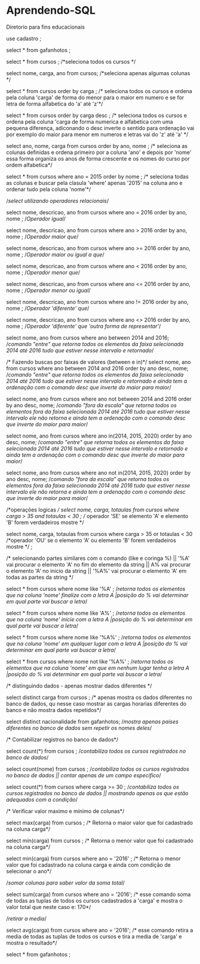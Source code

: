 # Aprendendo-SQL
Diretorio para fins educacionais

use cadastro ;

select * from gafanhotos ;

select * from cursos ; /*seleciona todos os cursos */

select nome, carga, ano from cursos; /*seleciona apenas algumas colunas */

select * from cursos order by carga ; /* seleciona todos os cursos e ordena pela coluna 'carga' de forma do menor para o maior em numero e se for letra de forma alfabetica do 'a' até 'z'*/

select * from cursos order by carga desc ; /* seleciona todos os cursos e ordena pela coluna 'carga de forma numerica e alfabetica com uma pequena diferença, adiconando o desc inverte o sentido para ordenação vai por exemplo do maior para menor em numeros e letras vai do 'z' até 'a'  */

select ano, nome, carga from cursos order by ano, nome ; /* seleciona as colunas definidas e ordena primeiro por a coluna 'ano' e depois por 'nome' essa forma organiza os anos de forma crescente e os nomes do curso por ordem alfabetica*/

select * from cursos where ano = 2015 order by nome ; /* seleciona todas as colunas e buscar pela clasula 'where' apenas '2015' na coluna ano e ordenar tudo pela coluna 'nome'*/

/*select utilizando operadores relacionais*/

select nome, descricao, ano from cursos where ano = 2016 order by ano, nome ; /*Operador igual*/

select nome, descricao, ano from cursos where ano > 2016 order by ano, nome ; /*Operador maior que*/

select nome, descricao, ano from cursos where ano >= 2016 order by ano, nome ; /*Operador maior ou igual a que*/

select nome, descricao, ano from cursos where ano < 2016 order by ano, nome ; /*Operador menor que*/

select nome, descricao, ano from cursos where ano <= 2016 order by ano, nome ; /*Operador menor ou igual*/

select nome, descricao, ano from cursos where ano != 2016 order by ano, nome ; /*Operador 'diferente' que*/

select nome, descricao, ano from cursos where ano <> 2016 order by ano, nome ; /*Operador 'diferente' que 'outra forma de representar'*/

select nome, ano from cursos where ano between 2014 and 2016; /*comando "entre" que retorna todos os elementos da faixa selecionada 2014 até 2016 tudo que estiver nesse intervalo e retornado*/

/* Fazendo buscas por faixas de valores (between e in)*/
select nome, ano from cursos where ano between 2014 and 2016 order by ano desc, nome; /*comando "entre" que retorna todos os elementos da faixa selecionada 2014 até 2016 tudo que estiver nesse intervalo e retornado  e ainda tem a ordenação com o comando desc que inverte do maior para maior*/

select nome, ano from cursos where ano not between 2014 and 2016 order by ano desc, nome;  /*comando "fora da escala" que retorna todos os elementos fora da faixa selecionada 2014 até 2016 tudo que estiver nesse intervalo ele não retorna  e ainda tem a ordenação com o comando desc que inverte do maior para maior*/

select nome, ano from cursos where ano in(2014, 2015, 2020) order by ano desc, nome; /*comando "entre" que retorna todos os elementos da faixa selecionada 2014 até 2016 tudo que estiver nesse intervalo e retornado  e ainda tem a ordenação com o comando desc que inverte do maior para maior*/

select nome, ano from cursos where ano not in(2014, 2015, 2020) order by ano desc, nome; /*comando "fora da escala" que retorna todos os elementos fora da faixa selecionada 2014 até 2016 tudo que estiver nesse intervalo ele não retorna  e ainda tem a ordenação com o comando desc que inverte do maior para maior*/

/*operações logicas */
select nome, carga, totaulas from cursos where carga > 35 and totaulas < 30 ; /* operador 'SE' se elemento 'A' e elemento 'B' forem verdadeiros mostre */

select nome, carga, totaulas from cursos where carga > 35 or totaulas < 30 /*operador 'OU' se o elemento 'A' ou elemento 'B' forem verdadeiros mostre */ ;


/* selecionando partes similares com o comando (like e coringa %) || '%A' vai procurar o elemento 'A' no fim do elemento da string || A% vai procurar o elemento 'A' no inicio da string || '%A%' vai procurar o elemento 'A' em todas as partes da string */

select * from cursos where nome like '%A' ; /*retorna todos os elementos que na coluna 'nome' finalize com a letra A |posição do % vai determinar em qual parte vai buscar a letra*/

select * from cursos where nome like 'A%' ; /*retorna todos os elementos que na coluna 'nome' inicie com a letra A |posição do % vai determinar em qual parte vai buscar a letra*/

select * from cursos where nome like '%A%' ; /*retorna todos os elementos que na coluna 'nome' em qualquer lugar com a letra A |posição do % vai determinar em qual parte vai buscar a letra*/

select * from cursos where nome not like '%A%' ; /*retorna todos os elementos que na coluna 'nome' em que em nenhum lugar tenha a letra A |posição do % vai determinar em qual parte vai buscar a letra*/

/* distinguindo dados - apenas mostrar dados diferentes */

select distinct carga from cursos ; /* apenas mostra os dados diferentes no banco de dados, qu nesse caso mostrar as cargas horarias diferentes do banco e não mostra dados repetidos*/

select distinct nacionalidade from gafanhotos; /*mostra apenas paises diferentes no banco de dados sem repetir os nomes deles*/

/* Contabilizar registros no banco de dados*/

select count(*) from cursos ; /*contabiliza todos os cursos registrados no banco de dados*/

select count(nome) from cursos ; /*contabiliza todos os cursos registrados no banco de dados || contar apenas de um campo especifico*/

select count(*) from cursos where carga >= 30 ; /*contabiliza todos os cursos registrados no banco de dados || mostrando apenas os que estão adequados com a condição*/

/* Verificar valor maximo e minimo de colunas*/

select max(carga) from cursos ; /* Retorna o maior valor que foi cadastrado na coluna carga*/

select min(carga) from cursos ; /* Retorna o menor valor que foi cadastrado na coluna carga*/

select min(carga) from cursos where ano = '2016' ; /* Retorna o menor valor que foi cadastrado na coluna carga e ainda com condição de selecionar o ano*/

/*somar colunas para saber valor da soma total*/

select sum(carga) from cursos where ano = '2016'; /* esse comando soma de todas as tuplas de todos os cursos cadastrados a 'carga' e mostra o valor total que neste caso e: 170*/

/*retirar a media*/

select avg(carga) from cursos where ano = '2016'; /* esse comando retira a media de todas as tuplas de todos os cursos e tira a media de 'carga' e mostra o resultado*/ 


select * from gafanhotos ;


